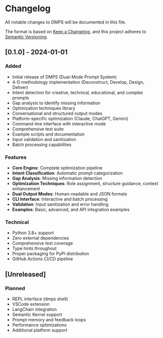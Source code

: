 # Changelog

All notable changes to DMPS will be documented in this file.

The format is based on [Keep a Changelog](https://keepachangelog.com/en/1.0.0/),
and this project adheres to [Semantic Versioning](https://semver.org/spec/v2.0.0.html).

## [0.1.0] - 2024-01-01

### Added
- Initial release of DMPS (Dual-Mode Prompt System)
- 4-D methodology implementation (Deconstruct, Develop, Design, Deliver)
- Intent detection for creative, technical, educational, and complex prompts
- Gap analysis to identify missing information
- Optimization techniques library
- Conversational and structured output modes
- Platform-specific optimization (Claude, ChatGPT, Gemini)
- Command-line interface with interactive mode
- Comprehensive test suite
- Example scripts and documentation
- Input validation and sanitization
- Batch processing capabilities

### Features
- **Core Engine**: Complete optimization pipeline
- **Intent Classification**: Automatic prompt categorization
- **Gap Analysis**: Missing information detection
- **Optimization Techniques**: Role assignment, structure guidance, context enhancement
- **Dual Output Modes**: Human-readable and JSON formats
- **CLI Interface**: Interactive and batch processing
- **Validation**: Input sanitization and error handling
- **Examples**: Basic, advanced, and API integration examples

### Technical
- Python 3.8+ support
- Zero external dependencies
- Comprehensive test coverage
- Type hints throughout
- Proper packaging for PyPI distribution
- GitHub Actions CI/CD pipeline

## [Unreleased]

### Planned
- REPL interface (dmps shell)
- VSCode extension
- LangChain integration
- Semantic Kernel support
- Prompt memory and feedback loops
- Performance optimizations
- Additional platform support